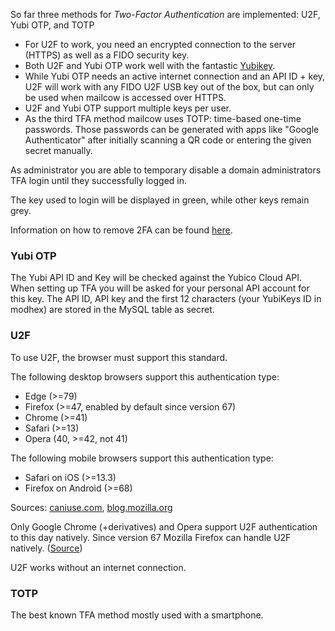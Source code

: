 So far three methods for _Two-Factor Authentication_ are implemented: U2F, Yubi OTP, and TOTP

-   For U2F to work, you need an encrypted connection to the server (HTTPS) as well as a FIDO security key.
-   Both U2F and Yubi OTP work well with the fantastic [Yubikey](https://www.yubico.com).
-   While Yubi OTP needs an active internet connection and an API ID + key, U2F will work with any FIDO U2F USB key out of the box, but can only be used when mailcow is accessed over HTTPS.
-   U2F and Yubi OTP support multiple keys per user.
-   As the third TFA method mailcow uses TOTP: time-based one-time passwords. Those passwords can be generated with apps like "Google Authenticator" after initially scanning a QR code or entering the given secret manually.

As administrator you are able to temporary disable a domain administrators TFA login until they successfully logged in.

The key used to login will be displayed in green, while other keys remain grey.

Information on how to remove 2FA can be found [here](https://mailcow.github.io/mailcow-dockerized-docs/debug-reset_pw/#remove-two-factor-authentication).

### Yubi OTP

The Yubi API ID and Key will be checked against the Yubico Cloud API. When setting up TFA you will be asked for your personal API account for this key.
The API ID, API key and the first 12 characters (your YubiKeys ID in modhex) are stored in the MySQL table as secret.

### U2F

To use U2F, the browser must support this standard.

The following desktop browsers support this authentication type:

-   Edge (>=79)
-   Firefox (>=47, enabled by default since version 67)
-   Chrome (>=41)
-   Safari (>=13)
-   Opera (40, >=42, not 41)

The following mobile browsers support this authentication type:

-   Safari on iOS (>=13.3)
-   Firefox on Android (>=68)

Sources: [caniuse.com](https://caniuse.com/u2f), [blog.mozilla.org](https://blog.mozilla.org/security/2019/08/05/web-authentication-in-firefox-for-android/)

Only Google Chrome (+derivatives) and Opera support U2F authentication to this day natively.
Since version 67 Mozilla Firefox can handle U2F natively. ([Source](https://support.yubico.com/support/solutions/articles/15000017511-enabling-u2f-support-in-mozilla-firefox))

U2F works without an internet connection.

### TOTP

The best known TFA method mostly used with a smartphone.
